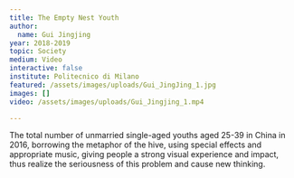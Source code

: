 ```yaml
---
title: The Empty Nest Youth
author:
  name: Gui Jingjing
year: 2018-2019
topic: Society
medium: Video
interactive: false
institute: Politecnico di Milano
featured: /assets/images/uploads/Gui_JingJing_1.jpg
images: []
video: /assets/images/uploads/Gui_Jingjing_1.mp4

---
```

The total number of unmarried single-aged youths aged 25-39 in China in 2016, borrowing the metaphor of the hive, using special effects and appropriate music, giving people a strong visual experience and impact, thus realize the seriousness of this problem and cause new thinking.
